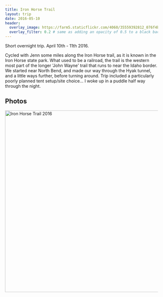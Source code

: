```yaml
---
title: Iron Horse Trail
layout: trip
date: 2016-05-10
header:
  overlay_image: https://farm5.staticflickr.com/4060/35559392812_076f4b6e17_k_d.jpg
  overlay_filter: 0.2 # same as adding an opacity of 0.5 to a black background
--- 
```


Short overnight trip. April 10th - 11th 2016.

Cycled with Jenn some miles along the Iron Horse trail, as it is known in the Iron Horse state park. What used to be a railroad, the trail is the western most part of the longer 'John Wayne' trail that runs to near the Idaho border.
We started near North Bend, and made our way through the Hyak tunnel, and a little ways further, before turning around. Trip included a particularly poorly planned tent setup/site choice... I woke up in a puddle half way through the night.

## Photos

<a data-flickr-embed="true"  href="https://www.flickr.com/photos/149922637@N08/albums/72157683489844191" title="Iron Horse Trail 2016"><img src="https://farm5.staticflickr.com/4235/34887180124_e2f001209b_c.jpg" width="800" height="600" alt="Iron Horse Trail 2016"></a><script async src="//embedr.flickr.com/assets/client-code.js" charset="utf-8"></script>
